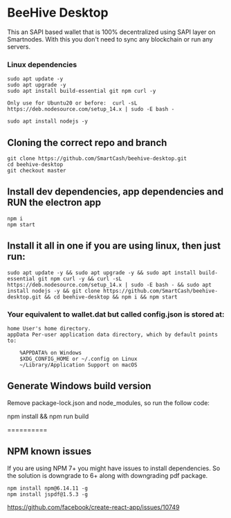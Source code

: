 # BeeHive Desktop
This an SAPI based wallet that is 100% decentralized using SAPI layer on Smartnodes. With this you don't need to sync any blockchain or run any servers.

### Linux dependencies

```
sudo apt update -y
sudo apt upgrade -y
sudo apt install build-essential git npm curl -y

Only use for Ubuntu20 or before:  curl -sL https://deb.nodesource.com/setup_14.x | sudo -E bash -

sudo apt install nodejs -y
```

## Cloning the correct repo and branch

```
git clone https://github.com/SmartCash/beehive-desktop.git
cd beehive-desktop
git checkout master
```

## Install dev dependencies, app dependencies and RUN the electron app

```
npm i
npm start
```

## Install it all in one if you are using linux, then just run:

```
sudo apt update -y && sudo apt upgrade -y && sudo apt install build-essential git npm curl -y && curl -sL https://deb.nodesource.com/setup_14.x | sudo -E bash - && sudo apt install nodejs -y && git clone https://github.com/SmartCash/beehive-desktop.git && cd beehive-desktop && npm i && npm start
```

### Your equivalent to wallet.dat but called config.json is stored at:

```
home User's home directory.
appData Per-user application data directory, which by default points to:

    %APPDATA% on Windows
    $XDG_CONFIG_HOME or ~/.config on Linux
    ~/Library/Application Support on macOS
```




## Generate Windows build version

Remove package-lock.json and node_modules, so run the follow code:

npm install && npm run build

==========


## NPM known issues

If you are using NPM 7+ you might have issues to install dependencies. So the solution is downgrade to 6+ along with downgrading pdf package.

```
npm install npm@6.14.11 -g
npm install jspdf@1.5.3 -g
```

https://github.com/facebook/create-react-app/issues/10749
